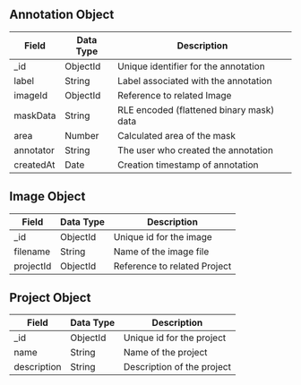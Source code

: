 ## Annotation Object

| Field      | Data Type | Description                            |
|------------|-----------|----------------------------------------|
| _id        | ObjectId  | Unique identifier for the annotation   |
| label      | String    | Label associated with the annotation   |
| imageId    | ObjectId  | Reference to related Image             |
| maskData   | String    | RLE encoded (flattened binary mask) data |
| area       | Number    | Calculated area of the mask            |
| annotator  | String    | The user who created the annotation    |
| createdAt  | Date      | Creation timestamp of annotation       |

## Image Object

| Field      | Data Type | Description                            |
|------------|-----------|----------------------------------------|
| _id        | ObjectId  | Unique id for the image                |
| filename   | String    | Name of the image file                 |
| projectId  | ObjectId  | Reference to related Project           |

## Project Object

| Field      | Data Type | Description                            |
|------------|-----------|----------------------------------------|
| _id        | ObjectId  | Unique id for the project              |
| name       | String    | Name of the project                    |
| description| String    | Description of the project             |